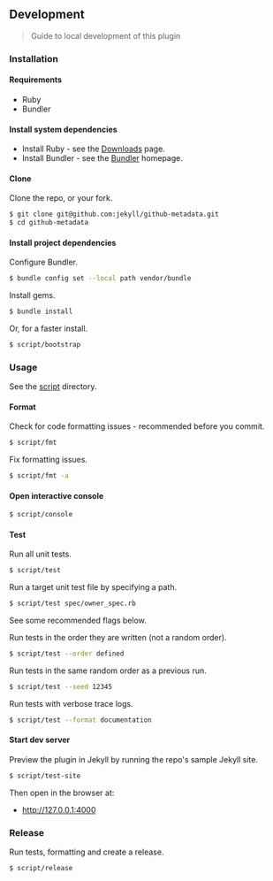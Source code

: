 ## Development
> Guide to local development of this plugin

### Installation

#### Requirements

- Ruby
- Bundler

#### Install system dependencies

- Install Ruby - see the [Downloads](https://www.ruby-lang.org/en/downloads/) page.
- Install Bundler - see the [Bundler](https://bundler.io/) homepage.

#### Clone

Clone the repo, or your fork.

```bash
$ git clone git@github.com:jekyll/github-metadata.git
$ cd github-metadata
```

#### Install project dependencies

Configure Bundler.

```bash
$ bundle config set --local path vendor/bundle
```

Install gems.

```bash
$ bundle install
```

Or, for a faster install.

```bash
$ script/bootstrap
```

### Usage

See the [script](/script/) directory.

#### Format

Check for code formatting issues - recommended before you commit.

```bash
$ script/fmt
```

Fix formatting issues.

```bash
$ script/fmt -a
```

#### Open interactive console

```bash
$ script/console
```

#### Test

Run all unit tests.

```bash
$ script/test
```

Run a target unit test file by specifying a path.

```bash
$ script/test spec/owner_spec.rb
```

See some recommended flags below.

Run tests in the order they are written (not a random order).

```bash
$ script/test --order defined
```

Run tests in the same random order as a previous run.

```bash
$ script/test --seed 12345
```

Run tests with verbose trace logs.

```bash
$ script/test --format documentation
```

#### Start dev server

Preview the plugin in Jekyll by running the repo's sample Jekyll site.

```bash
$ script/test-site
```

Then open in the browser at:

- http://127.0.0.1:4000

### Release

Run tests, formatting and create a release.

```bash
$ script/release
```
